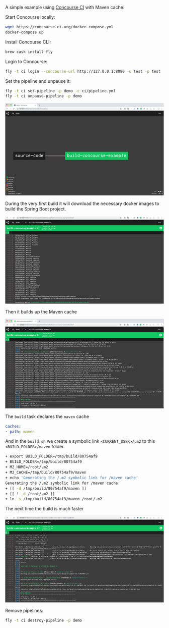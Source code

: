 A simple example using [Concourse CI](https://concourse-ci.org/) with Maven cache: 

Start Concourse locally:

```bash
wget https://concourse-ci.org/docker-compose.yml
docker-compose up
```

Install Concourse CLI:

```bash
brew cask install fly
```

Login to Concourse:

```bash
fly -t ci login --concourse-url http://127.0.0.1:8080 -u test -p test
```

Set the pipeline and unpause it:

```bash
fly -t ci set-pipeline -p demo -c ci/pipeline.yml
fly -t ci unpause-pipeline -p demo
```

![build-concourse-example](build-concourse-example.png)

During the very first build it will download the necessary docker images to build the Spring Boot project.

![pulling-java-docker-iamge](pulling-java-docker-image.png)

Then it builds up the Maven cache

![without-maven-cache](without-maven-cache.png)

The `build` task declares the `maven` cache

```yaml
caches:
- path: maven
```

And in the `build.sh` we create a symbolic link `<CURRENT_USER>/.m2` to this `<BUILD_FOLDER>/maven` folder.  

```bash
+ export BUILD_FOLDER=/tmp/build/80754af9
+ BUILD_FOLDER=/tmp/build/80754af9
+ M2_HOME=/root/.m2
+ M2_CACHE=/tmp/build/80754af9/maven
+ echo 'Generating the /.m2 symbolic link for /maven cache'
Generating the /.m2 symbolic link for /maven cache
+ [[ -d /tmp/build/80754af9/maven ]]
+ [[ ! -d /root/.m2 ]]
+ ln -s /tmp/build/80754af9/maven /root/.m2
```

The next time the build is much faster

![with-maven-cache](with-maven-cache.png) 

Remove pipelines:
```bash
fly -t ci destroy-pipeline -p demo
```